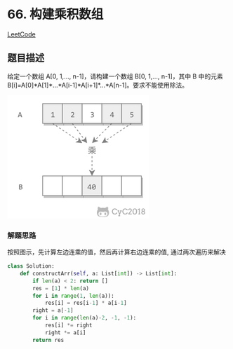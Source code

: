 # 66. 构建乘积数组

[LeetCode](https://leetcode-cn.com/problems/gou-jian-cheng-ji-shu-zu-lcof/)

## 题目描述

给定一个数组 A[0, 1,..., n-1]，请构建一个数组 B[0, 1,..., n-1]，其中 B 中的元素 B[i]=A[0]\*A[1]\*...\*A[i-1]\*A[i+1]\*...\*A[n-1]。要求不能使用除法。

![图示](../pics/4240a69f-4d51-4d16-b797-2dfe110f30bd.png)

### 解题思路

按照图示，先计算左边连乘的值，然后再计算右边连乘的值, 通过两次遍历来解决

```python
class Solution:
    def constructArr(self, a: List[int]) -> List[int]:
        if len(a) < 2: return []
        res = [1] * len(a)
        for i in range(1, len(a)):
            res[i] = res[i-1] * a[i-1]
        right = a[-1]
        for i in range(len(a)-2, -1, -1):
            res[i] *= right
            right *= a[i]
        return res
```
